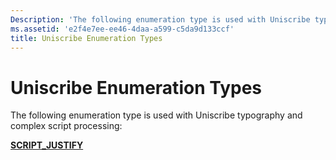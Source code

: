 ```yaml
---
Description: 'The following enumeration type is used with Uniscribe typography and complex script processing:'
ms.assetid: 'e2f4e7ee-ee46-4daa-a599-c5da9d133ccf'
title: Uniscribe Enumeration Types
---
```


# Uniscribe Enumeration Types

The following enumeration type is used with Uniscribe typography and complex script processing:

[**SCRIPT\_JUSTIFY**](script-justify.md)

 

 



